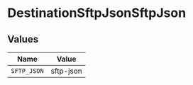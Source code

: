 # DestinationSftpJsonSftpJson


## Values

| Name        | Value       |
| ----------- | ----------- |
| `SFTP_JSON` | sftp-json   |
